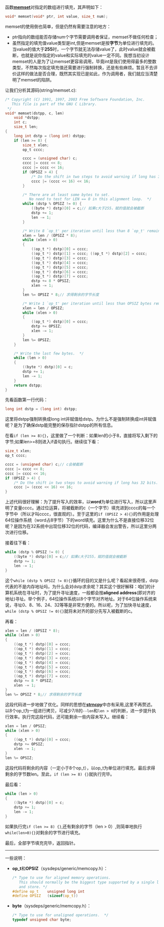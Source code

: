函数[**memset**](http://www.cplusplus.com/reference/cstring/memset/)对指定的数组进行填充，其声明如下：

```c
void* memset(void* ptr, int value, size_t num);
```

memset的使用倒也简单，但是仍然有需要注意的地方：

+ ptr指向的数组能否存储num个字节需要调用者保证，memset不做任何检查；
+ 虽然指定的填充值value类型是int,但是memset是按**字节**为单位进行填充的。当value的值大于**255**时，一个字节就无法存储value了，此时value就会被截断，也就是说你指定的value和实际填充的value一定不同。我想当初设计memset的人是为了让memset更容易调用，毕竟int是我们使用得最多的整数类型，不然每次指定填充值还需要进行强制转换，还是有些麻烦。暂且不去评价这样的做法是否合理，既然其实现已是如此，作为调用者，我们就应当清楚明了memset的陷阱。

让我们分析其源码(string/memset.c):

```c
/* Copyright (C) 1991, 1997, 2003 Free Software Foundation, Inc.
   This file is part of the GNU C Library.
 */
void* memset(dstpp, c, len)
    void *dstpp;
    int c;
    size_t len; 
{
    long int dstp = (long int) dstpp;
    if (len >= 8) {
        size_t xlen;
        op_t cccc;

        cccc = (unsigned char) c;
        cccc |= cccc << 8;
        cccc |= cccc << 16;
        if (OPSIZ > 4) {
            /* Do the shift in two steps to avoid warning if long has 32 bits.  */
            cccc |= (cccc << 16) << 16;
        }

        /* There are at least some bytes to set.
           No need to test for LEN == 0 in this alignment loop.  */
        while (dstp % OPSIZ != 0) {
            ((byte *) dstp)[0] = c;// 如果c大于255，赋的值就会被截断
            dstp += 1;
            len -= 1;
        }

        /* Write 8 `op_t' per iteration until less than 8 `op_t' remain.  */
        xlen = len / (OPSIZ * 8);
        while (xlen > 0)
        {
            ((op_t *) dstp)[0] = cccc;
            ((op_t *) dstp)[1] = cccc; ((op_t *) dstp)[2] = cccc;
            ((op_t *) dstp)[3] = cccc;
            ((op_t *) dstp)[4] = cccc;
            ((op_t *) dstp)[5] = cccc;
            ((op_t *) dstp)[6] = cccc;
            ((op_t *) dstp)[7] = cccc;
            dstp += 8 * OPSIZ;
            xlen -= 1;
        }
        len %= OPSIZ * 8;// 求得剩余的字节长度

        /* Write 1 `op_t' per iteration until less than OPSIZ bytes remain.  */
        xlen = len / OPSIZ;
        while (xlen > 0)
        {
            ((op_t *) dstp)[0] = cccc;
            dstp += OPSIZ;
            xlen -= 1;
        }
        len %= OPSIZ;
    }

    /* Write the last few bytes.  */
    while (len > 0)
    {
        ((byte *) dstp)[0] = c;
        dstp += 1;
        len -= 1;
    }
    return dstpp;
}
```

先看函数第一行代码：

```c
long int dstp = (long int) dstpp;
```

这里将dstpp强制转换成long int并赋值给dstp。为什么不是强制转换成int并赋值呢？是为了确保dstp能完整的保存指针dstpp的所有信息。

在看`if (len >= 8){}`，这里做了一个判断：如果len的小于8，直接将写入剩下的字节;如果len>=8则进入if语句执行。继续往下看：

```c
size_t xlen;
op_t cccc;

cccc = (unsigned char) c;// c会被截断
cccc |= cccc << 8;
cccc |= cccc << 16;
if (OPSIZ > 4) {
    /* Do the shift in two steps to avoid warning if long has 32 bits.  */
    cccc |= (cccc << 16) << 16;
}
```

上述代码很好理解：为了提升写入的效率，以**word**为单位进行写入，所以这里声明了变量cccc。通过位运算，将被截断的c（一个字节）填充进到cccc的每一个字节中（所以才叫cccc，很直观的）。至于这里的`if (OPSIZ > 4){}`的作用是处理64位操作系统（word占8字节）下的word填充。这里为什么不是直接位移32位呢？是因为在32系统中出现位移32位的代码，编译器会发出警告，所以这里分两次进行位移。

接着往下看：

```c
while (dstp % OPSIZ != 0) {
    ((byte *) dstp)[0] = c;// 如果c大于255，赋的值就会被截断
    dstp += 1;
    len -= 1;
}
```

这个`while (dstp % OPSIZ != 0){}`循环的目的又是什么呢？看起来很奇怪，dstp代表的不是内存地址吗，为什么会对dstp求余呢？其实这个很好解释：咱们的计算机系统在寻址时，为了提升寻址速度，一般都会按**aligned address**(即对齐的地址)寻址。举个例子，64位操作系统以8个字节对齐地址。对于64位操作系统来说，寻址0、8、16、24、32等等是非常方便的。所以呢，为了加快寻址速度，`while (dstp % OPSIZ != 0){}`就将未对齐的部分先写入被截断的c。

再看：

```c
xlen = len / (OPSIZ * 8);
while (xlen > 0)
{
    ((op_t *) dstp)[0] = cccc;
    ((op_t *) dstp)[1] = cccc; 
    ((op_t *) dstp)[2] = cccc;
    ((op_t *) dstp)[3] = cccc;
    ((op_t *) dstp)[4] = cccc;
    ((op_t *) dstp)[5] = cccc;
    ((op_t *) dstp)[6] = cccc;
    ((op_t *) dstp)[7] = cccc;
    dstp += 8 * OPSIZ;
    xlen -= 1;
}
len %= OPSIZ * 8;// 求得剩余的字节长度
```

这段代码进一步地做了优化。同样的思想在[**strncpy**](https://coderdeepwater.cn/c_cpp/stdlibc/string_h/strncpy/)中亦有采用,这里不再赘述。以8个op_t为一组进行拷贝，可减少7/8的`--len`和`len > 0`的判断，进一步提升执行效率。执行完这段代码，还可能剩余一些内容未写入。继续看：

```c
xlen = len / OPSIZ;
while (xlen > 0)
{
    ((op_t *) dstp)[0] = cccc;
    dstp += OPSIZ;
    xlen -= 1;
}
len %= OPSIZ;
```

这段代码将剩余的内容（一定小于8个op_t），以op_t为单位进行填充。最后求得剩余的字节数len。至此，`if (len >= 8) {}`就执行完毕。

最后看：

```c
while (len > 0)
{
    ((byte *) dstp)[0] = c;
    dstp += 1;
    len -= 1;
}
```

如果执行完`if (len >= 8) {}`,还有剩余的字节（len > 0）,则简单地执行`while(len>0){}`对剩余的字节进行填充。

最后，全部字节填充完毕，返回指针。

---

一些说明：

+ **op_t**和**OPSIZ**（sysdeps/generic/memcopy.h）：

  ```c
  /* Type to use for aligned memory operations.
     This should normally be the biggest type supported by a single load
     and store. */
  #define op_t    unsigned long int
  #define OPSIZ   (sizeof(op_t))
  ```

+ **byte**（sysdeps/generic/memcopy.h）：

  ```c
  /* Type to use for unaligned operations.  */
  typedef unsigned char byte;
  ```

  

